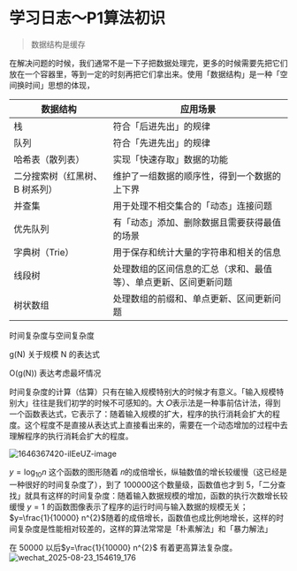 # 学习日志～P1算法初识

> 数据结构是缓存

在解决问题的时候，我们通常不是一下子把数据处理完，更多的时候需要先把它们放在一个容器里，等到一定的时刻再把它们拿出来。使用「数据结构」是一种「空间换时间」思想的体现，

| 数据结构 | 应用场景 |
| --- | --- |
| 栈 | 符合「后进先出」的规律 | | 
| 队列 | 符合「先进先出」的规律
| 哈希表（散列表）| 实现「快速存取」数据的功能
| 二分搜索树（红黑树、B 树系列）| 维护了一组数据的顺序性，得到一个数据的上下界
| 并查集	| 用于处理不相交集合的「动态」连接问题
| 优先队列 | 有「动态」添加、删除数据且需要获得最值的场景
| 字典树（Trie）| 用于保存和统计大量的字符串和相关的信息
| 线段树 | 处理数组的区间信息的汇总（求和、最值等）、单点更新、区间更新问题
| 树状数组 | 处理数组的前缀和、单点更新、区间更新问题

时间复杂度与空间复杂度

g(N) 关于规模 N 的表达式

O(g(N)) 表达考虑最坏情况

时间复杂度的计算（估算）只有在输入规模特别大的时候才有意义。「输入规模特别大」往往是我们初学的时候不可感知的。大 𝑂表示法是一种事前估计法，得到一个函数表达式，它表示了：随着输入规模的扩大，程序的执行消耗会扩大的程度。这个程度不是直接从表达式上直接看出来的，需要在一个动态增加的过程中去理解程序的执行消耗会扩大的程度。

![1646367420-ilEeUZ-image](/Users/yun/Downloads/1646367420-ilEeUZ-image.png)







$y=\log_{10}{n}$ 这个函数的图形随着 𝑛的成倍增长，纵轴数值的增长较缓慢（这已经是一种很好的时间复杂度了），到了 100000这个数量级，函数值也才到 5，「二分查找」就具有这样的时间复杂度：随着输入数据规模的增加，函数的执行次数增长较缓慢
$y=1$ 的函数图像表示了程序的运行时间与输入数据的规模无关；
$y=\frac{1}{10000} n^{2}$随着的成倍增长，函数值也成比例地增长，这样的时间复杂度是性能相对较差的，这样的算法常常是「朴素解法」和「暴力解法」

在 50000 以后$y=\frac{1}{10000} n^{2}$ 有着更高算法复杂度。![wechat_2025-08-23_154619_176](/Users/yun/Downloads/wechat_2025-08-23_154619_176.png)
